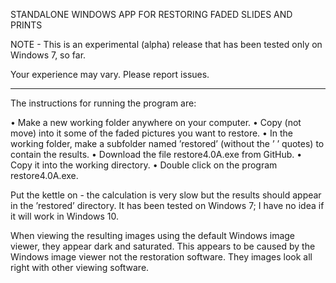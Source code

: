 STANDALONE WINDOWS APP FOR RESTORING FADED SLIDES AND PRINTS

NOTE - This is an experimental (alpha) release that has been tested only on Windows 7, so far.

Your experience may vary. Please report issues. 

-----

The instructions for running the program are:

• Make a new working folder anywhere on your computer.
• Copy (not move) into it some of the faded pictures you want to restore.
• In the working folder, make a subfolder named ’restored’ (without the ’ ’ quotes) to contain the results.
• Download the file restore4.0A.exe from GitHub.
• Copy it into the working directory.
• Double click on the program restore4.0A.exe.

Put the kettle on - the calculation is very slow but the results should appear in the ’restored’ directory.
It has been tested on Windows 7; I have no idea if it will work in Windows 10.

When viewing the resulting images using the default Windows image viewer, they appear dark and saturated. This appears to be caused by the Windows image viewer not the restoration software. They images look all right with other viewing software.